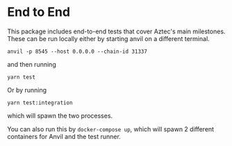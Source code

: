 # End to End

This package includes end-to-end tests that cover Aztec's main milestones.
These can be run locally either by starting anvil on a different terminal.

```
anvil -p 8545 --host 0.0.0.0 --chain-id 31337
```

and then running

```
yarn test
```

Or by running

```
yarn test:integration
```

which will spawn the two processes.

You can also run this by `docker-compose up`, which will spawn 2 different containers for Anvil and the test runner.
